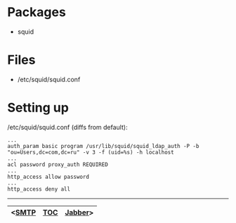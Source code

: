 # Packages #
  * squid
# Files #
  * /etc/squid/squid.conf
# Setting up #
/etc/squid/squid.conf (diffs from default):
```
...
auth_param basic program /usr/lib/squid/squid_ldap_auth -P -b "ou=Users,dc=com,dc=ru" -v 3 -f (uid=%s) -h localhost
...
acl password proxy_auth REQUIRED
...
http_access allow password
...
http_access deny all
```

---

| <[SMTP](Inst_S_LDAP_SMTP_en.md) | [TOC](TOC.md) | [Jabber](Inst_S_LDAP_XMPP_en.md)> |
|:--------------------------------|:--------------|:----------------------------------|